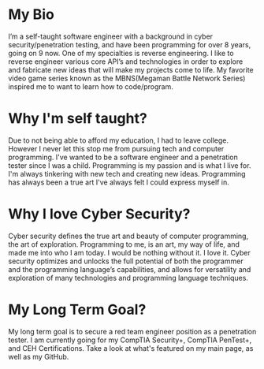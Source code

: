 # My Bio

   I’m a self-taught software engineer with a background in cyber security/penetration testing, and have been programming for over 8 years, 
   going on 9 now. One of my specialties is reverse engineering. I like to reverse engineer various core API’s and technologies in order to 
   explore and fabricate new ideas that will make my projects come to life. My favorite video game series known as the MBNS(Megaman Battle 
   Network Series) inspired me to want to learn how to code/program.
   
# Why I'm self taught?

   Due to not being able to afford my education, I had to leave college. However I never let this stop me from pursuing tech and computer programming. 
   I've wanted to be a software    engineer and a penetration tester since I was a child. Programming is my passion and is what I live for. I'm always
   tinkering with new tech and creating new ideas. Programming    has always been a true art I've always felt I could express myself in.

# Why I love Cyber Security?

   Cyber security defines the true art and beauty of computer programming, the art of exploration. Programming to me, is an art, my way of life, and made
   me into who I am today. I would be nothing without it. I love it. Cyber security optimizes and unlocks the full potential of both the programmer 
   and the programming language’s capabilities, and allows for versatility and exploration of many technologies and programming language techniques. 

# My Long Term Goal?

   My long term goal is to secure a red team engineer position as a penetration tester. I am currently going for my CompTIA Security+, CompTIA PenTest+, and
   CEH Certifications. Take a look at what's featured on my main page, as well as my GitHub.
